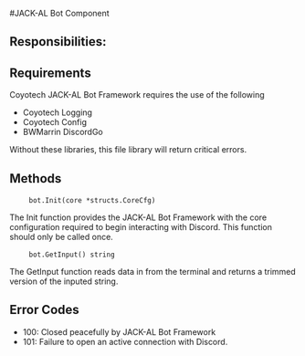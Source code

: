 #JACK-AL Bot Component
## Responsibilities: 
## Requirements

Coyotech JACK-AL Bot Framework requires the use of the following
* Coyotech Logging<br>
* Coyotech Config<br>
* BWMarrin DiscordGo<br>

Without these libraries, this file library will return critical errors.

## Methods

<pre>
    <code>bot.Init(core *structs.CoreCfg)</code>
</pre>
The Init function provides the JACK-AL Bot Framework with the core configuration required to begin interacting with Discord. This function should only be called once.

<pre>
    <code>bot.GetInput() string</code>
</pre>

The GetInput function reads data in from the terminal and returns a trimmed version of the inputed string.

## Error Codes
- 100: Closed peacefully by JACK-AL Bot Framework
- 101: Failure to open an active connection with Discord.